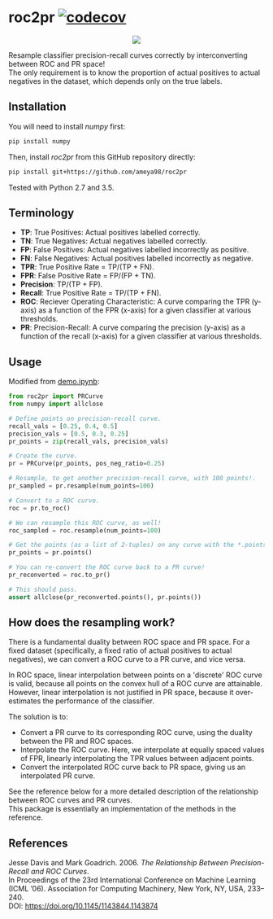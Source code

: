 # roc2pr [![codecov](https://codecov.io/gh/ameya98/roc2pr/branch/master/graph/badge.svg)](https://codecov.io/gh/ameya98/roc2pr)

<p align="center">
  <img src="https://raw.githubusercontent.com/ameya98/roc2pr/master/images/roc2pr.svg">
</p>

Resample classifier precision-recall curves correctly by interconverting between ROC and PR space!  
The only requirement is to know the proportion of actual positives to actual negatives in the dataset, which depends only on the true labels.

## Installation

You will need to install *numpy* first:
```bash
pip install numpy
```

Then, install *roc2pr* from this GitHub repository directly:
```bash
pip install git+https://github.com/ameya98/roc2pr
```

Tested with Python 2.7 and 3.5.

## Terminology

* **TP**: True Positives: Actual positives labelled correctly.
* **TN**: True Negatives: Actual negatives labelled correctly.
* **FP**: False Positives: Actual negatives labelled incorrectly as positive.
* **FN**: False Negatives: Actual positives labelled incorrectly as negative.
* **TPR**: True Positive Rate = TP/(TP + FN).
* **FPR**: False Positive Rate = FP/(FP + TN).
* **Precision**: TP/(TP + FP).
* **Recall**: True Positive Rate = TP/(TP + FN).
* **ROC**: Reciever Operating Characteristic: A curve comparing the TPR (y-axis) as a function of the FPR (x-axis) for a given classifier at various thresholds.
* **PR**: Precision-Recall: A curve comparing the precision (y-axis) as a function of the recall (x-axis) for a given classifier at various thresholds.

## Usage

Modified from [demo.ipynb](https://nbviewer.jupyter.org/github/ameya98/roc2pr/blob/master/demo.ipynb):

```python
from roc2pr import PRCurve
from numpy import allclose

# Define points on precision-recall curve.
recall_vals = [0.25, 0.4, 0.5]
precision_vals = [0.5, 0.3, 0.25]
pr_points = zip(recall_vals, precision_vals)

# Create the curve.
pr = PRCurve(pr_points, pos_neg_ratio=0.25)

# Resample, to get another precision-recall curve, with 100 points!.
pr_sampled = pr.resample(num_points=100)

# Convert to a ROC curve.
roc = pr.to_roc()

# We can resample this ROC curve, as well!
roc_sampled = roc.resample(num_points=100)

# Get the points (as a list of 2-tuples) on any curve with the *.points()* method.
pr_points = pr.points()

# You can re-convert the ROC curve back to a PR curve!
pr_reconverted = roc.to_pr()

# This should pass.
assert allclose(pr_reconverted.points(), pr.points())
```

## How does the resampling work?

There is a fundamental duality between ROC space and PR space. For a fixed dataset (specifically, a fixed ratio of actual positives to actual negatives), we can convert a ROC curve to a PR curve, and vice versa.

In ROC space, linear interpolation between points on a 'discrete' ROC curve is valid, because all points on the convex hull of a ROC curve are attainable. However, linear interpolation is not justified in PR space, because it over-estimates the performance of the classifier.

The solution is to:
* Convert a PR curve to its corresponding ROC curve, using the duality between the PR and ROC spaces.
* Interpolate the ROC curve. Here, we interpolate at equally spaced values of FPR, linearly interpolating the TPR values between adjacent points.
* Convert the interpolated ROC curve back to PR space, giving us an interpolated PR curve.

See the reference below for a more detailed description of the relationship between ROC curves and PR curves.  
This package is essentially an implementation of the methods in the reference.

## References

Jesse Davis and Mark Goadrich. 2006. *The Relationship Between Precision-Recall and ROC Curves*.  
In Proceedings of the 23rd International Conference on Machine Learning (ICML ’06). Association for Computing Machinery, New York, NY, USA, 233–240.  
DOI: https://doi.org/10.1145/1143844.1143874
